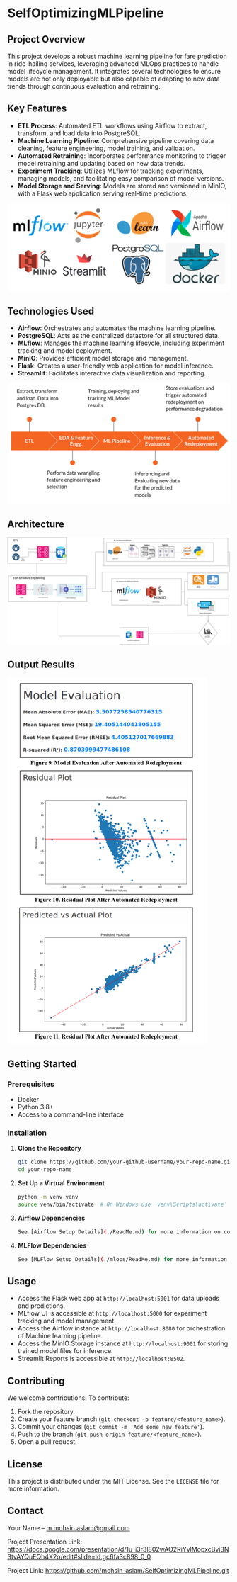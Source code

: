 # SelfOptimizingMLPipeline

## Project Overview

This project develops a robust machine learning pipeline for fare prediction in ride-hailing services, leveraging advanced MLOps practices to handle model lifecycle management. It integrates several technologies to ensure models are not only deployable but also capable of adapting to new data trends through continuous evaluation and retraining.

## Key Features

- **ETL Process**: Automated ETL workflows using Airflow to extract, transform, and load data into PostgreSQL.
- **Machine Learning Pipeline**: Comprehensive pipeline covering data cleaning, feature engineering, model training, and validation.
- **Automated Retraining**: Incorporates performance monitoring to trigger model retraining and updating based on new data trends.
- **Experiment Tracking**: Utilizes MLflow for tracking experiments, managing models, and facilitating easy comparison of model versions.
- **Model Storage and Serving**: Models are stored and versioned in MinIO, with a Flask web application serving real-time predictions.

![Alt text](resources/stack.png)

## Technologies Used

- **Airflow**: Orchestrates and automates the machine learning pipeline.
- **PostgreSQL**: Acts as the centralized datastore for all structured data.
- **MLflow**: Manages the machine learning lifecycle, including experiment tracking and model deployment.
- **MinIO**: Provides efficient model storage and management.
- **Flask**: Creates a user-friendly web application for model inference.
- **Streamlit**: Facilitates interactive data visualization and reporting.

![Alt text](resources/ml.png)

## Architecture

![Alt text](resources/arch.png)

## Output Results

![Alt text](resources/results.png)


## Getting Started

### Prerequisites

- Docker
- Python 3.8+
- Access to a command-line interface

### Installation

1. **Clone the Repository**
   ```bash
   git clone https://github.com/your-github-username/your-repo-name.git
   cd your-repo-name

2. **Set Up a Virtual Environment**
   ```bash
   python -m venv venv
   source venv/bin/activate  # On Windows use `venv\Scripts\activate`

3. **Airflow Dependencies**
   ```bash
   See [Airflow Setup Details](./ReadMe.md) for more information on configuring your airflow environment.


4. **MLFlow Dependencies**
   ```bash
   See [MLFlow Setup Details](./mlops/ReadMe.md) for more information on configuring your mlflow environment.

## Usage

- Access the Flask web app at `http://localhost:5001` for data uploads and predictions.
- MLflow UI is accessible at `http://localhost:5000` for experiment tracking and model management.
- Access the Airflow instance at `http://localhost:8080` for orchestration of Machine learning pipeline.
- Access the MinIO Storage instance at `http://localhost:9001` for storing trained model files for inference.
- Streamlit Reports is accessible at `http://localhost:8502`.


## Contributing

We welcome contributions! To contribute:

1. Fork the repository.
2. Create your feature branch (`git checkout -b feature/<feature_name>`).
3. Commit your changes (`git commit -m 'Add some new feature'`).
4. Push to the branch (`git push origin feature/<feature_name>`).
5. Open a pull request.

## License

This project is distributed under the MIT License. See the `LICENSE` file for more information.

## Contact

Your Name – m.mohsin.aslam@gmail.com

Project Presentation Link: https://docs.google.com/presentation/d/1u_i3r3l802wAO2RiYvlMopxcBvi3N3tvAYQuEQh4X2o/edit#slide=id.gc6fa3c898_0_0

Project Link: https://github.com/mohsin-aslam/SelfOptimizingMLPipeline.git

